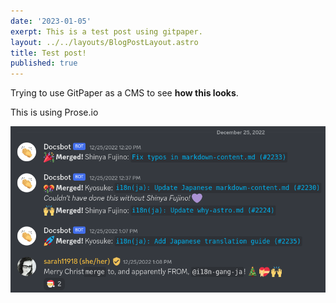 ```yaml
---
date: '2023-01-05'
exerpt: This is a test post using gitpaper.
layout: ../../layouts/BlogPostLayout.astro
title: Test post!
published: true
---
```

Trying to use GitPaper as a CMS to see **how this looks**.

This is using Prose.io

![The choir in concert, Dec 2022](/public/images/christmerge.png)
